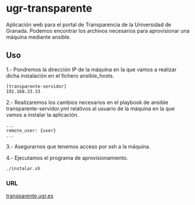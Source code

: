 ugr-transparente
============

Aplicación web para el portal de Transparencia de la Universidad de Granada.
Podemos encontrar los archivos necesarios para aprovisionar
una máquina mediante ansible.

## Uso

1.- Pondremos la dirección IP de la máquina en la que vamos a realizar dicha instalación en el fichero ansible_hosts.
```
[transparente-servidor]
192.168.33.33
```

2.- Realizaremos los cambios necesarios en el playbook de ansible transparente-servidor.yml relativos al usuario de la máquina en la que vamos a instalar la aplicación.
```
...
remote_user: {user}
...
```

3.- Asegurarnos que tenemos acceso por ssh a la máquina.

4.- Ejecutamos el programa de aprovisionamiento.
```
./instalar.sh
```

### URL

[transparente.ugr.es](transparente.ugr.es)

